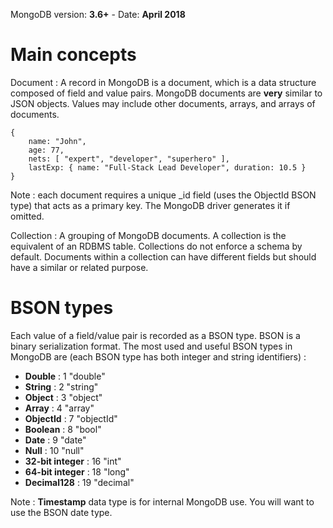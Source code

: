 MongoDB version: __3.6+__ - Date: __April 2018__

# Main concepts

<span class="concept">Document</span> : A record in MongoDB is a document, which is a data structure composed of field and value pairs. MongoDB documents are **very** similar to JSON objects. Values may include other documents, arrays, and arrays of documents.

```
{
    name: "John",
    age: 77,
    nets: [ "expert", "developer", "superhero" ],
    lastExp: { name: "Full-Stack Lead Developer", duration: 10.5 }
}
```

Note : each document requires a unique <span class="concept">_id</span> field (uses the ObjectId BSON type) that acts as a primary key. The MongoDB driver generates it if omitted.

<span class="concept">Collection</span> : A grouping of MongoDB documents. A collection is the equivalent of an RDBMS table. Collections do not enforce a schema by default. Documents within a collection can have different fields but should have a similar or related purpose. 

# BSON types

Each value of a field/value pair is recorded as a BSON type. BSON is a binary serialization format. The most used and useful BSON types in MongoDB are (each BSON type has both integer and string identifiers) :

- **Double** : 1 "double"	
- **String** : 2 "string"
- **Object** : 3 "object"	 
- **Array** : 4 "array"
- **ObjectId** : 7 "objectId"	 
- **Boolean** : 8 "bool" 
- **Date** : 9 "date" 
- **Null** : 10 "null" 
- **32-bit integer** : 16 "int" 
- **64-bit integer** : 18 "long" 
- **Decimal128** : 19 "decimal"

Note : **Timestamp** data type is for internal MongoDB use. You will want to use the BSON date type.
